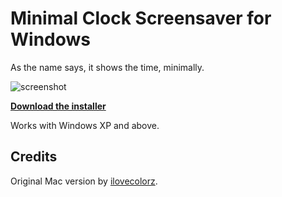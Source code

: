 # Minimal Clock Screensaver for Windows

As the name says, it shows the time, minimally.

![screenshot](http://yetilabs.org/minimalclock/img/preview_white.jpg)

__[Download the installer](https://github.com/downloads/ejensen/minimalclock-screensaver/MinimalClock.exe)__

Works with Windows XP and above.

## Credits

Original Mac version by [ilovecolorz](http://ilovecolorz.net/minimalclock).